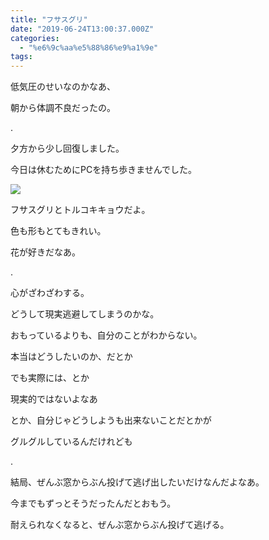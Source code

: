 ```yaml
---
title: "フサスグリ"
date: "2019-06-24T13:00:37.000Z"
categories: 
  - "%e6%9c%aa%e5%88%86%e9%a1%9e"
tags: 
---
```


低気圧のせいなのかなあ、

朝から体調不良だったの。

.

夕方から少し回復しました。

今日は休むためにPCを持ち歩きませんでした。

![](images/2019-06-24-17-12-093562953538340381055.jpg)

フサスグリとトルコキキョウだよ。

色も形もとてもきれい。

花が好きだなあ。

.

心がざわざわする。

どうして現実逃避してしまうのかな。

おもっているよりも、自分のことがわからない。

本当はどうしたいのか、だとか

でも実際には、とか

現実的ではないよなあ

とか、自分じゃどうしようも出来ないことだとかが

グルグルしているんだけれども

.

結局、ぜんぶ窓からぶん投げて逃げ出したいだけなんだよなあ。

今までもずっとそうだったんだとおもう。

耐えられなくなると、ぜんぶ窓からぶん投げて逃げる。

